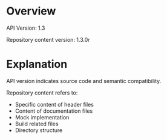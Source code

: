 
Overview
=

API Version: 1.3

Repository content version: 1.3.0r

Explanation
=

API version indicates source code and semantic compatibility.

Repository content refers to:
* Specific content of header files
* Content of documentation files
* Mock implementation
* Build related files
* Directory structure
